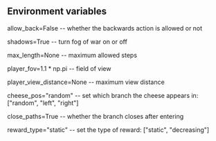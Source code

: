 ## Environment variables
allow_back=False -- whether the backwards action is allowed or not

shadows=True -- turn fog of war on or off

max_length=None -- maximum allowed steps

player_fov=1.1 * np.pi -- field of view

player_view_distance=None -- maximum view distance

cheese_pos="random" -- set which branch the cheese appears in: ["random", "left", "right"]

close_paths=True -- whether the branch closes after entering

reward_type="static" -- set the type of reward: ["static", "decreasing"]
